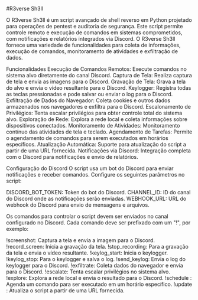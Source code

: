 #R3verse Sh3ll

O R3verse Sh3ll é um script avançado de shell reverso em Python projetado para operações de pentest e auditoria de segurança. Este script permite controle remoto e execução de comandos em sistemas comprometidos, com notificações e relatórios integrados via Discord. O R3verse Sh3ll fornece uma variedade de funcionalidades para coleta de informações, execução de comandos, monitoramento de atividades e exfiltração de dados.

Funcionalidades
Execução de Comandos Remotos: Execute comandos no sistema alvo diretamente do canal Discord.
Captura de Tela: Realiza captura de tela e envia as imagens para o Discord.
Gravação de Tela: Grava a tela do alvo e envia o vídeo resultante para o Discord.
Keylogger: Registra todas as teclas pressionadas e pode salvar ou enviar o log para o Discord.
Exfiltração de Dados do Navegador: Coleta cookies e outros dados armazenados nos navegadores e exfiltra para o Discord.
Escalonamento de Privilégios: Tenta escalar privilégios para obter controle total do sistema alvo.
Exploração de Rede: Explora a rede local e coleta informações sobre dispositivos conectados.
Monitoramento de Atividades: Monitoramento contínuo das atividades de tela e teclado.
Agendamento de Tarefas: Permite o agendamento de comandos para serem executados em horários específicos.
Atualização Automática: Suporte para atualização do script a partir de uma URL fornecida.
Notificações via Discord: Integração completa com o Discord para notificações e envio de relatórios.

Configuração do Discord
O script usa um bot do Discord para enviar notificações e receber comandos. Configure os seguintes parâmetros no script:

DISCORD_BOT_TOKEN: Token do bot do Discord.
CHANNEL_ID: ID do canal do Discord onde as notificações serão enviadas.
WEBHOOK_URL: URL do webhook do Discord para envio de mensagens e arquivos.



Os comandos para controlar o script devem ser enviados no canal configurado no Discord. Cada comando deve ser prefixado com um "!", por exemplo:

!screenshot: Captura a tela e envia a imagem para o Discord.
!record_screen: Inicia a gravação da tela.
!stop_recording: Para a gravação da tela e envia o vídeo resultante.
!keylog_start: Inicia o keylogger.
!keylog_stop: Para o keylogger e salva o log.
!send_keylog: Envia o log do keylogger para o Discord.
!exfiltrate: Coleta dados do navegador e envia para o Discord.
!escalate: Tenta escalar privilégios no sistema alvo.
!explore: Explora a rede local e envia o resultado para o Discord.
!schedule <comando> <hora>: Agenda um comando para ser executado em um horário específico.
!update <URL>: Atualiza o script a partir de uma URL fornecida.
